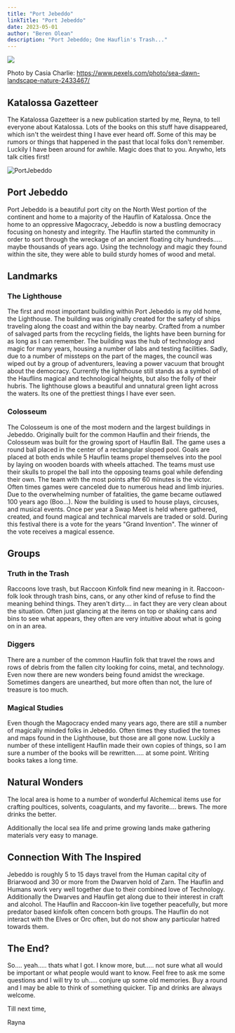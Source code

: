 ```yaml
---
title: "Port Jebeddo"
linkTitle: "Port Jebeddo"
date: 2023-05-01
author: "Beren Olean"
description: "Port Jebeddo; One Hauflin's Trash..."
---
```

![](/images/katalossa/lighthouse.jpg)

Photo by Casia Charlie: https://www.pexels.com/photo/sea-dawn-landscape-nature-2433467/

## Katalossa Gazetteer



The Katalossa Gazetteer is a new publication started by me, Reyna, to tell everyone about Katalossa.  Lots of the books on this stuff have disappeared, which isn't the weirdest thing I have ever heard off.  Some of this may be rumors or things that happened in the past that local folks don't remember.  Luckily I have been around for awhile.  Magic does that to you.  Anywho, lets talk cities first!

![PortJebeddo](/images/katalossa/PortJebeddo.png)



## Port Jebeddo



Port Jebeddo is a beautiful port city on the North West portion of the continent and home to a majority of the Hauflin of Katalossa.  Once the home to an oppressive Magocracy, Jebeddo is now a bustling democracy focusing on honesty and integrity.  The Hauflin started the community in order to sort through the wreckage of an ancient floating city hundreds..... maybe thousands of years ago.  Using the technology and magic they found within the site, they were able to build sturdy homes of wood and metal.



## Landmarks



### The Lighthouse

The first and most important building within Port Jebeddo is my old home, the Lighthouse.  The building was originally created for the safety of ships traveling along the coast and within the bay nearby.  Crafted from a number of salvaged parts from the recycling fields, the lights have been burning for as long as I can remember.  The building was the hub of technology and magic for many years, housing a number of labs and testing facilities.  Sadly, due to a number of missteps on the part of the mages, the council was wiped out by a group of adventurers, leaving a power vacuum that brought about the democracy.  Currently the lighthouse still stands as a symbol of the Hauflins magical and technological heights, but also the folly of their hubris.  The lighthouse glows a beautiful and unnatural green light across the waters.  Its one of the prettiest things I have ever seen.





### Colosseum

The Colosseum is one of the most modern and the largest buildings in Jebeddo.  Originally built for the common Hauflin and their friends, the Colosseum was built for the growing sport of Hauflin Ball.  The game uses a round ball placed in the center of a rectangular sloped pool.  Goals are placed at both ends while 5 Hauflin teams propel themselves into the pool by laying on wooden boards with wheels attached.  The teams must use their skulls to propel the ball into the opposing teams goal while defending their own.  The team with the most points after 60 minutes is the victor.  Often times games were canceled due to numerous head and limb injuries.  Due to the overwhelming number of fatalities, the game became outlawed 100 years ago (Boo...).  Now the building is used to house plays, circuses, and musical events.  Once per year a Swap Meet is held where gathered, created, and found magical and technical marvels are traded or sold.  During this festival there is a vote for the years "Grand Invention".  The winner of the vote receives a magical essence.



## Groups



### Truth in the Trash

Raccoons love trash, but Raccoon Kinfolk find new meaning in it.  Raccoon-folk look through trash bins, cans, or any other kind of refuse to find the meaning behind things.  They aren't dirty.... in fact they are very clean about the situation.  Often just glancing at the items on top or shaking cans and bins to see what appears, they often are very intuitive about what is going on in an area.



### Diggers

There are a number of the common Hauflin folk that travel the rows and rows of debris from the fallen city looking for coins, metal, and technology.  Even now there are new wonders being found amidst the wreckage.  Sometimes dangers are unearthed, but more often than not, the lure of treasure is too much.



### Magical Studies

Even though the Magocracy ended many years ago, there are still a number of magically minded folks in Jebeddo.  Often times they studied the tomes and maps found in the Lighthouse, but those are all gone now.  Luckily a number of these intelligent Hauflin made their own copies of things, so I am sure a number of the books will be rewritten..... at some point.  Writing books takes a long time.



## Natural Wonders



The local area is home to a number of wonderful Alchemical items use for crafting poultices, solvents, coagulants, and my favorite.... brews.  The more drinks the better.

Additionally the local sea life and prime growing lands make gathering materials very easy to manage.



## Connection With The Inspired



Jebeddo is roughly 5 to 15 days travel from the Human capital city of Briarwood and 30 or more from the Dwarven hold of Zarn.  The Hauflin and Humans work very well together due to their combined love of Technology.  Additionally the Dwarves and Hauflin get along due to their interest in craft and alcohol.  The Hauflin and Raccoon-kin live together peacefully, but more predator based kinfolk often concern both groups.  The Hauflin do not interact with the Elves or Orc often, but do not show any particular hatred towards them.



## The End?

So.... yeah..... thats what I got.  I know more, but..... not sure what all would be important or what people would want to know.  Feel free to ask me some questions and I will try to uh..... conjure up some old memories.  Buy a round and I may be able to think of something quicker.  Tip and drinks are always welcome.  



Till next time,

Rayna
